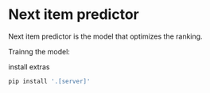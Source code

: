 # Next item predictor 

Next item predictor is the model that optimizes the ranking.

Trainng the model:


install extras
```sh 
pip install '.[server]'

```